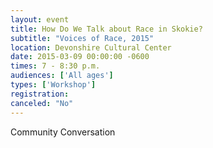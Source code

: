 ```yaml
---
layout: event
title: How Do We Talk about Race in Skokie?
subtitle: "Voices of Race, 2015"
location: Devonshire Cultural Center
date: 2015-03-09 00:00:00 -0600
times: 7 - 8:30 p.m.
audiences: ['All ages']
types: ['Workshop']
registration: 
canceled: "No"
---
```

Community Conversation

